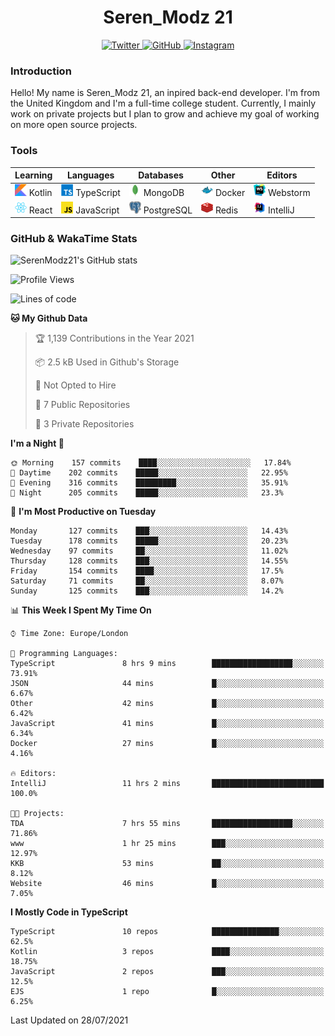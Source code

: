<div align="center">
  <h1>Seren_Modz 21</h1>
  <a href="https://twitter.com/SerenModz21">
    <img alt="Twitter" src="https://img.shields.io/badge/twitter%20-%231DA1F2.svg?&style=for-the-badge&logo=Twitter&logoColor=white">
  </a>
  <a href="https://github.com/SerenModz21">
    <img alt="GitHub" src="https://img.shields.io/badge/github%20-%23121011.svg?&style=for-the-badge&logo=github&logoColor=white">
  </a>
  <a href="https://www.instagram.com/serenmodz21">
    <img alt="Instagram" src="https://img.shields.io/badge/instagram%20-%23E4405F.svg?&style=for-the-badge&logo=Instagram&logoColor=white">
  </a>
</div>

### Introduction

Hello! My name is Seren_Modz 21, an inpired back-end developer. I'm from the United Kingdom and I'm a full-time college student. Currently, I mainly work on private projects but I plan to grow and achieve my goal of working on more open source projects. 

### Tools

 **Learning**                                        | **Languages**                                               | **Databases**                                               | **Other**                                           | **Editors**                                                  
-----------------------------------------------------|-------------------------------------------------------------|-------------------------------------------------------------|-----------------------------------------------------|--------------------------------------------------------------
 <img width="19px" src="./assets/kotlin.svg"> Kotlin | <img width="19px" src="./assets/typescript.svg"> TypeScript | <img width="19px" src="./assets/mongodb.svg"> MongoDB       | <img width="19px" src="./assets/docker.svg"> Docker | <img width="19px" src="./assets/webstorm.svg"> Webstorm      
 <img width="19px" src="./assets/react.svg"> React   | <img width="19px" src="./assets/javascript.svg"> JavaScript | <img width="19px" src="./assets/postgresql.svg"> PostgreSQL | <img width="19px" src="./assets/redis.svg"> Redis   | <img width="19px" src="./assets/intellij-idea.svg"> IntelliJ 

### GitHub & WakaTime Stats

![SerenModz21's GitHub stats](https://github-readme-stats.vercel.app/api?username=SerenModz21&show_icons=true&theme=dark)

<!--START_SECTION:waka-->
![Profile Views](http://img.shields.io/badge/Profile%20Views-0-blue)

![Lines of code](https://img.shields.io/badge/From%20Hello%20World%20I%27ve%20Written-23048%20lines%20of%20code-blue)

**🐱 My Github Data** 

> 🏆 1,139 Contributions in the Year 2021
 > 
> 📦 2.5 kB Used in Github's Storage 
 > 
> 🚫 Not Opted to Hire
 > 
> 📜 7 Public Repositories 
 > 
> 🔑 3 Private Repositories  
 > 
**I'm a Night 🦉** 

```text
🌞 Morning    157 commits    ████░░░░░░░░░░░░░░░░░░░░░   17.84% 
🌆 Daytime    202 commits    █████░░░░░░░░░░░░░░░░░░░░   22.95% 
🌃 Evening    316 commits    █████████░░░░░░░░░░░░░░░░   35.91% 
🌙 Night      205 commits    █████░░░░░░░░░░░░░░░░░░░░   23.3%

```
📅 **I'm Most Productive on Tuesday** 

```text
Monday       127 commits    ███░░░░░░░░░░░░░░░░░░░░░░   14.43% 
Tuesday      178 commits    █████░░░░░░░░░░░░░░░░░░░░   20.23% 
Wednesday    97 commits     ██░░░░░░░░░░░░░░░░░░░░░░░   11.02% 
Thursday     128 commits    ███░░░░░░░░░░░░░░░░░░░░░░   14.55% 
Friday       154 commits    ████░░░░░░░░░░░░░░░░░░░░░   17.5% 
Saturday     71 commits     ██░░░░░░░░░░░░░░░░░░░░░░░   8.07% 
Sunday       125 commits    ███░░░░░░░░░░░░░░░░░░░░░░   14.2%

```


📊 **This Week I Spent My Time On** 

```text
⌚︎ Time Zone: Europe/London

💬 Programming Languages: 
TypeScript               8 hrs 9 mins        ██████████████████░░░░░░░   73.91% 
JSON                     44 mins             █░░░░░░░░░░░░░░░░░░░░░░░░   6.67% 
Other                    42 mins             █░░░░░░░░░░░░░░░░░░░░░░░░   6.42% 
JavaScript               41 mins             █░░░░░░░░░░░░░░░░░░░░░░░░   6.34% 
Docker                   27 mins             █░░░░░░░░░░░░░░░░░░░░░░░░   4.16%

🔥 Editors: 
IntelliJ                 11 hrs 2 mins       █████████████████████████   100.0%

🐱‍💻 Projects: 
TDA                      7 hrs 55 mins       ██████████████████░░░░░░░   71.86% 
www                      1 hr 25 mins        ███░░░░░░░░░░░░░░░░░░░░░░   12.97% 
KKB                      53 mins             ██░░░░░░░░░░░░░░░░░░░░░░░   8.12% 
Website                  46 mins             █░░░░░░░░░░░░░░░░░░░░░░░░   7.05%

```

**I Mostly Code in TypeScript** 

```text
TypeScript               10 repos            ███████████████░░░░░░░░░░   62.5% 
Kotlin                   3 repos             ████░░░░░░░░░░░░░░░░░░░░░   18.75% 
JavaScript               2 repos             ███░░░░░░░░░░░░░░░░░░░░░░   12.5% 
EJS                      1 repo              █░░░░░░░░░░░░░░░░░░░░░░░░   6.25%

```



 Last Updated on 28/07/2021
<!--END_SECTION:waka-->
